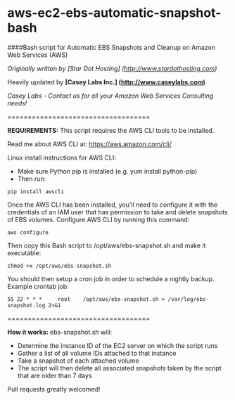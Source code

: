 aws-ec2-ebs-automatic-snapshot-bash
===================================

####Bash script for Automatic EBS Snapshots and Cleanup on Amazon Web Services (AWS)

*Originally written by [Star Dot Hosting] (http://www.stardothosting.com)*

Heavily updated by **[Casey Labs Inc.] (http://www.caseylabs.com)**

*Casey Labs - Contact us for all your Amazon Web Services Consulting needs!*

===================================

**REQUIREMENTS:**
This script requires the AWS CLI tools to be installed.

Read me about AWS CLI at: https://aws.amazon.com/cli/

Linux install instructions for AWS CLI:
 - Make sure Python pip is installed (e.g. yum install python-pip)
 - Then run: 
```
pip install awscli
```
Once the AWS CLI has been installed, you'll need to configure it with the credentials of an IAM user that
has permission to take and delete snapshots of EBS volumes.
 Configure AWS CLI by running this command: 
```
aws configure
```

Then copy this Bash script to /opt/aws/ebs-snapshot.sh and make it executable:
```
chmod +x /opt/aws/ebs-snapshot.sh
```

You should then setup a cron job in order to schedule a nightly backup. Example crontab job:
```
55 22 * * *     root    /opt/aws/ebs-snapshot.sh > /var/log/ebs-snapshot.log 2>&1
```

===================================

**How it works:**
ebs-snapshot.sh will:
- Determine the instance ID of the EC2 server on which the script runs
- Gather a list of all volume IDs attached to that instance
- Take a snapshot of each attached volume
- The script will then delete all associated snapshots taken by the script that are older than 7 days


Pull requests greatly welcomed!
